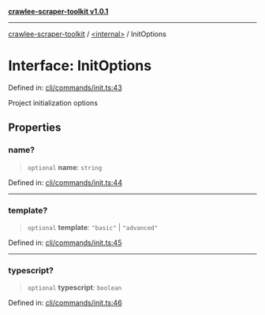 [**crawlee-scraper-toolkit v1.0.1**](../../README.md)

***

[crawlee-scraper-toolkit](../../globals.md) / [\<internal\>](../README.md) / InitOptions

# Interface: InitOptions

Defined in: [cli/commands/init.ts:43](https://github.com/devalexanderdaza/crawlee-scraper-toolkit/blob/main/src/cli/commands/init.ts#L43)

Project initialization options

## Properties

### name?

> `optional` **name**: `string`

Defined in: [cli/commands/init.ts:44](https://github.com/devalexanderdaza/crawlee-scraper-toolkit/blob/main/src/cli/commands/init.ts#L44)

***

### template?

> `optional` **template**: `"basic"` \| `"advanced"`

Defined in: [cli/commands/init.ts:45](https://github.com/devalexanderdaza/crawlee-scraper-toolkit/blob/main/src/cli/commands/init.ts#L45)

***

### typescript?

> `optional` **typescript**: `boolean`

Defined in: [cli/commands/init.ts:46](https://github.com/devalexanderdaza/crawlee-scraper-toolkit/blob/main/src/cli/commands/init.ts#L46)
